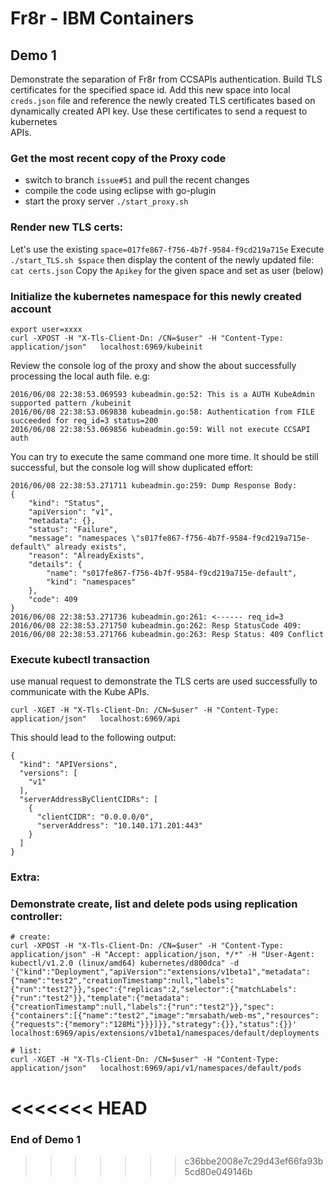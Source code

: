 # Fr8r - IBM Containers

## Demo 1
Demonstrate the separation of Fr8r from CCSAPIs authentication. Build TLS
certificates for the specified space id. Add this new space into local
`creds.json` file and reference the newly created TLS certificates based on
dynamically created API key. Use these certificates to send a request to kubernetes  
APIs.

### Get the most recent copy of the Proxy code
 * switch to branch `issue#51` and pull the recent changes
 * compile the code using eclipse with go-plugin
 * start the proxy server `./start_proxy.sh`

### Render new TLS certs:
Let's use the existing `space=017fe867-f756-4b7f-9584-f9cd219a715e`
Execute  `./start_TLS.sh $space` then display the content of the newly updated file:
`cat certs.json`
Copy the `Apikey` for the given space and set as user (below)


### Initialize the kubernetes namespace for this newly created account
```
export user=xxxx
curl -XPOST -H "X-Tls-Client-Dn: /CN=$user" -H "Content-Type: application/json"   localhost:6969/kubeinit
```
Review the console log of the proxy and show the about successfully processing
the local auth file. e.g:
```
2016/06/08 22:38:53.069593 kubeadmin.go:52: This is a AUTH KubeAdmin supported pattern /kubeinit
2016/06/08 22:38:53.069838 kubeadmin.go:58: Authentication from FILE succeeded for req_id=3 status=200
2016/06/08 22:38:53.069856 kubeadmin.go:59: Will not execute CCSAPI auth
```
You can try to execute the same command one more time. It should be still successful,
but the console log will show duplicated effort:
```
2016/06/08 22:38:53.271711 kubeadmin.go:259: Dump Response Body:
{
	"kind": "Status",
	"apiVersion": "v1",
	"metadata": {},
	"status": "Failure",
	"message": "namespaces \"s017fe867-f756-4b7f-9584-f9cd219a715e-default\" already exists",
	"reason": "AlreadyExists",
	"details": {
		"name": "s017fe867-f756-4b7f-9584-f9cd219a715e-default",
		"kind": "namespaces"
	},
	"code": 409
}
2016/06/08 22:38:53.271736 kubeadmin.go:261: <------ req_id=3
2016/06/08 22:38:53.271750 kubeadmin.go:262: Resp StatusCode 409:
2016/06/08 22:38:53.271766 kubeadmin.go:263: Resp Status: 409 Conflict
```
### Execute kubectl transaction
use manual request to demonstrate the TLS certs are used successfully to communicate
with the Kube APIs.


```
curl -XGET -H "X-Tls-Client-Dn: /CN=$user" -H "Content-Type: application/json"   localhost:6969/api
```
This should lead to the following output:
```
{
  "kind": "APIVersions",
  "versions": [
    "v1"
  ],
  "serverAddressByClientCIDRs": [
    {
      "clientCIDR": "0.0.0.0/0",
      "serverAddress": "10.140.171.201:443"
    }
  ]
}
```
### Extra:
### Demonstrate create, list and delete pods using replication controller:

```
# create:
curl -XPOST -H "X-Tls-Client-Dn: /CN=$user" -H "Content-Type: application/json" -H "Accept: application/json, */*" -H "User-Agent: kubectl/v1.2.0 (linux/amd64) kubernetes/d800dca" -d '{"kind":"Deployment","apiVersion":"extensions/v1beta1","metadata":{"name":"test2","creationTimestamp":null,"labels":{"run":"test2"}},"spec":{"replicas":2,"selector":{"matchLabels":{"run":"test2"}},"template":{"metadata":{"creationTimestamp":null,"labels":{"run":"test2"}},"spec":{"containers":[{"name":"test2","image":"mrsabath/web-ms","resources":{"requests":{"memory":"128Mi"}}}]}},"strategy":{}},"status":{}}' localhost:6969/apis/extensions/v1beta1/namespaces/default/deployments

# list:
curl -XGET -H "X-Tls-Client-Dn: /CN=$user" -H "Content-Type: application/json"   localhost:6969/api/v1/namespaces/default/pods
```

<<<<<<< HEAD
=======
### End of Demo 1
>>>>>>> c36bbe2008e7c29d43ef66fa93b5cd80e049146b
